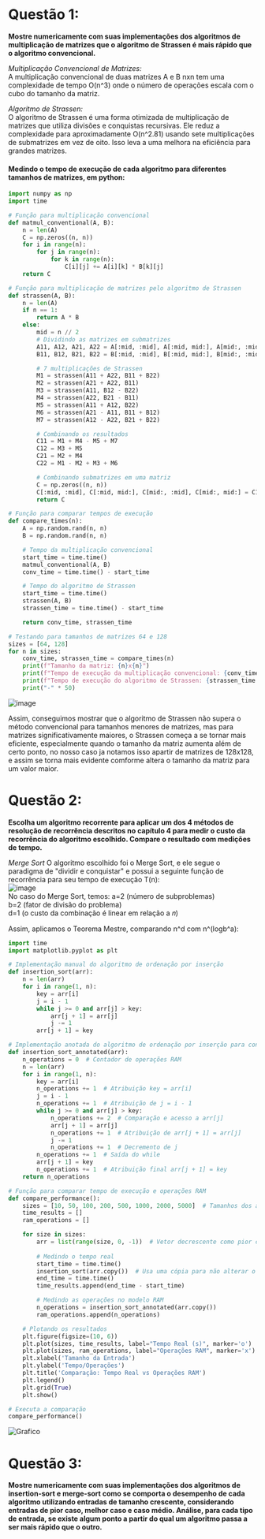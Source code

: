 # Questão 1: 

**Mostre numericamente com suas implementações dos algoritmos de multiplicação de matrizes que o algoritmo de Strassen é mais rápido que o algoritmo convencional.** <br>

*Multiplicação Convencional de Matrizes:* <br>
A multiplicação convencional de duas matrizes A e B nxn tem uma complexidade de tempo O(n^3) onde o número de operações escala com o cubo do tamanho da matriz.
<br>

*Algoritmo de Strassen:*<br>
O algoritmo de Strassen é uma forma otimizada de multiplicação de matrizes que utiliza divisões e conquistas recursivas. Ele reduz a complexidade para aproximadamente O(n^2.81) usando sete multiplicações de submatrizes em vez de oito. Isso leva a uma melhora na eficiência para grandes matrizes.
<br>
#### Medindo o tempo de execução de cada algoritmo para diferentes tamanhos de matrizes, em python:
```python
import numpy as np
import time

# Função para multiplicação convencional
def matmul_conventional(A, B):
    n = len(A)
    C = np.zeros((n, n))
    for i in range(n):
        for j in range(n):
            for k in range(n):
                C[i][j] += A[i][k] * B[k][j]
    return C

# Função para multiplicação de matrizes pelo algoritmo de Strassen
def strassen(A, B):
    n = len(A)
    if n == 1:
        return A * B
    else:
        mid = n // 2
        # Dividindo as matrizes em submatrizes
        A11, A12, A21, A22 = A[:mid, :mid], A[:mid, mid:], A[mid:, :mid], A[mid:, mid:]
        B11, B12, B21, B22 = B[:mid, :mid], B[:mid, mid:], B[mid:, :mid], B[mid:, mid:]

        # 7 multiplicações de Strassen
        M1 = strassen(A11 + A22, B11 + B22)
        M2 = strassen(A21 + A22, B11)
        M3 = strassen(A11, B12 - B22)
        M4 = strassen(A22, B21 - B11)
        M5 = strassen(A11 + A12, B22)
        M6 = strassen(A21 - A11, B11 + B12)
        M7 = strassen(A12 - A22, B21 + B22)

        # Combinando os resultados
        C11 = M1 + M4 - M5 + M7
        C12 = M3 + M5
        C21 = M2 + M4
        C22 = M1 - M2 + M3 + M6

        # Combinando submatrizes em uma matriz
        C = np.zeros((n, n))
        C[:mid, :mid], C[:mid, mid:], C[mid:, :mid], C[mid:, mid:] = C11, C12, C21, C22
        return C

# Função para comparar tempos de execução
def compare_times(n):
    A = np.random.rand(n, n)
    B = np.random.rand(n, n)

    # Tempo da multiplicação convencional
    start_time = time.time()
    matmul_conventional(A, B)
    conv_time = time.time() - start_time

    # Tempo do algoritmo de Strassen
    start_time = time.time()
    strassen(A, B)
    strassen_time = time.time() - start_time

    return conv_time, strassen_time

# Testando para tamanhos de matrizes 64 e 128
sizes = [64, 128]
for n in sizes:
    conv_time, strassen_time = compare_times(n)
    print(f"Tamanho da matriz: {n}x{n}")
    print(f"Tempo de execução da multiplicação convencional: {conv_time:.5f} segundos")
    print(f"Tempo de execução do algoritmo de Strassen: {strassen_time:.5f} segundos")
    print("-" * 50)

```
![image](https://github.com/user-attachments/assets/556c4f3e-34ed-45b6-87b9-f4d9c2522bf3)

Assim, conseguimos mostrar que o algoritmo de Strassen não supera o método convencional para tamanhos menores de matrizes, mas para 
matrizes significativamente maiores, o Strassen começa a se tornar mais eficiente, especialmente quando o tamanho da matriz aumenta
além de certo ponto, no nosso caso ja notamos isso apartir de matrizes de 128x128, e assim se torna mais evidente comforme altera o 
tamanho da matriz para um valor maior.





# Questão 2:

**Escolha um algoritmo recorrente para aplicar um dos 4 métodos de resolução de recorrência descritos no capítulo 4 para medir o custo da recorrência do algoritmo escolhido. Compare o resultado com medições de tempo.**

*Merge Sort*
O algoritmo escolhido foi o Merge Sort, e ele segue o paradigma de "dividir e conquistar" e possui a seguinte função de recorrência para seu tempo de execução T(n): <br>
![image](https://github.com/user-attachments/assets/89542f7d-1a2e-4264-8507-f9988df16257) <br>
No caso do Merge Sort, temos:
a=2 (número de subproblemas) <br>
b=2 (fator de divisão do problema) <br>
d=1 (o custo da combinação é linear em relação a 𝑛) <br>

Assim, aplicamos o Teorema Mestre, comparando n^d com n^(logb^a):




```python
import time
import matplotlib.pyplot as plt

# Implementação manual do algoritmo de ordenação por inserção
def insertion_sort(arr):
    n = len(arr)
    for i in range(1, n):
        key = arr[i]
        j = i - 1
        while j >= 0 and arr[j] > key:
            arr[j + 1] = arr[j]
            j -= 1
        arr[j + 1] = key

# Implementação anotada do algoritmo de ordenação por inserção para contar operações RAM
def insertion_sort_annotated(arr):
    n_operations = 0  # Contador de operações RAM
    n = len(arr)
    for i in range(1, n):
        key = arr[i]
        n_operations += 1  # Atribuição key = arr[i]
        j = i - 1
        n_operations += 1  # Atribuição de j = i - 1
        while j >= 0 and arr[j] > key:
            n_operations += 2  # Comparação e acesso a arr[j]
            arr[j + 1] = arr[j]
            n_operations += 1  # Atribuição de arr[j + 1] = arr[j]
            j -= 1
            n_operations += 1  # Decremento de j
        n_operations += 1  # Saída do while
        arr[j + 1] = key
        n_operations += 1  # Atribuição final arr[j + 1] = key
    return n_operations

# Função para comparar tempo de execução e operações RAM
def compare_performance():
    sizes = [10, 50, 100, 200, 500, 1000, 2000, 5000]  # Tamanhos dos arrays
    time_results = []
    ram_operations = []

    for size in sizes:
        arr = list(range(size, 0, -1))  # Vetor decrescente como pior caso
        
        # Medindo o tempo real
        start_time = time.time()
        insertion_sort(arr.copy())  # Usa uma cópia para não alterar o original
        end_time = time.time()
        time_results.append(end_time - start_time)

        # Medindo as operações no modelo RAM
        n_operations = insertion_sort_annotated(arr.copy())
        ram_operations.append(n_operations)

    # Plotando os resultados
    plt.figure(figsize=(10, 6))
    plt.plot(sizes, time_results, label="Tempo Real (s)", marker='o')
    plt.plot(sizes, ram_operations, label="Operações RAM", marker='x')
    plt.xlabel('Tamanho da Entrada')
    plt.ylabel('Tempo/Operações')
    plt.title('Comparação: Tempo Real vs Operações RAM')
    plt.legend()
    plt.grid(True)
    plt.show()

# Executa a comparação
compare_performance()

```
![Grafico](https://github.com/user-attachments/assets/ede671eb-3922-4e93-8be6-124d63594ebf)

# Questão 3:

**Mostre numericamente com suas implementações dos algoritmos de insertion-sort e merge-sort como se comporta o desempenho de cada algoritmo utilizando entradas de tamanho crescente, considerando entradas de pior caso, melhor caso e caso médio. Análise, para cada tipo de entrada, se existe algum ponto a partir do qual um algoritmo passa a ser mais rápido que o outro.**
